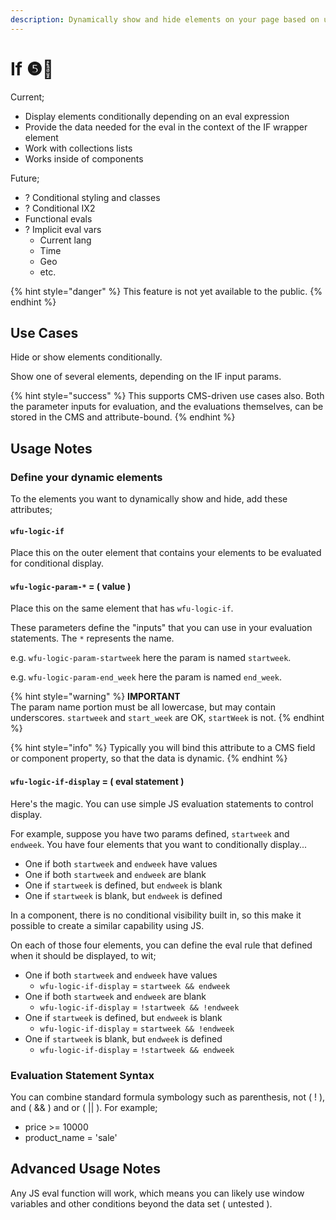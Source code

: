 ```yaml
---
description: Dynamically show and hide elements on your page based on user actions
---
```


# If ❺🧪

Current;

* Display elements conditionally depending on an eval expression
* Provide the data needed for the eval in the context of the IF wrapper element
* Work with collections lists&#x20;
* Works inside of components&#x20;

Future;

* ? Conditional styling and classes
* ? Conditional IX2&#x20;
* Functional evals&#x20;
* ? Implicit eval vars
  * Current lang
  * Time
  * Geo
  * etc.&#x20;

{% hint style="danger" %}
This feature is not yet available to the public.&#x20;
{% endhint %}

## Use Cases

Hide or show elements conditionally.

Show one of several elements, depending on the IF input params.&#x20;

{% hint style="success" %}
This supports CMS-driven use cases also. Both the parameter inputs for evaluation, and the evaluations themselves, can be stored in the CMS and attribute-bound.&#x20;
{% endhint %}

## Usage Notes

### Define your dynamic elements

To the elements you want to dynamically show and hide, add these attributes;

#### `wfu-logic-if`

Place this on the outer element that contains your elements to be evaluated for conditional display.

#### `wfu-logic-param-*` = ( value )

Place this on the same element that has `wfu-logic-if`.&#x20;

These parameters define the "inputs" that you can use in your evaluation statements. The `*` represents the name.&#x20;

e.g. `wfu-logic-param-startweek` here the param is named `startweek`.&#x20;

e.g. `wfu-logic-param-end_week` here the param is named `end_week`. &#x20;

{% hint style="warning" %}
**IMPORTANT**\
The param name portion must be all lowercase, but may contain underscores.  `startweek` and `start_week` are OK, `startWeek` is not.&#x20;
{% endhint %}

{% hint style="info" %}
Typically you will bind this attribute to a CMS field or component property, so that the data is dynamic.&#x20;
{% endhint %}

#### `wfu-logic-if-display` = ( eval statement )

Here's the magic. You can use simple JS evaluation statements to control display.

For example, suppose you have two params defined, `startweek` and `endweek`. You have four elements that you want to conditionally display...

* One if both `startweek` and `endweek` have values
* One if both `startweek` and `endweek` are blank
* One if `startweek` is defined, but `endweek` is blank
* One if `startweek` is blank, but `endweek` is defined

In a component, there is no conditional visibility built in, so this make it possible to create a similar capability using JS.&#x20;

On each of those four elements, you can define the eval rule that defined when it should be displayed, to wit;&#x20;

* One if both `startweek` and `endweek` have values
  * `wfu-logic-if-display` = `startweek && endweek`
* One if both `startweek` and `endweek` are blank
  * `wfu-logic-if-display` = `!startweek && !endweek`
* One if `startweek` is defined, but `endweek` is blank
  * `wfu-logic-if-display` = `startweek && !endweek`
* One if `startweek` is blank, but `endweek` is defined
  * `wfu-logic-if-display` = `!startweek && endweek`

### Evaluation Statement Syntax&#x20;

You can combine standard formula symbology such as parenthesis, not ( ! ), and ( && ) and or ( || ). For example;&#x20;

* price >= 10000
* product\_name = 'sale'

## Advanced Usage Notes

Any JS eval function will work, which means you can likely use window variables and other conditions beyond the data set ( untested ).&#x20;











